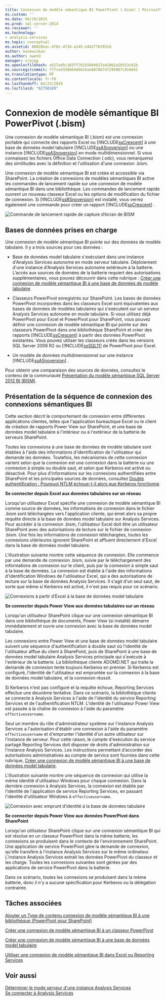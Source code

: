```yaml
---
title: Connexion de modèle sémantique BI PowerPivot (.bism) | Microsoft Docs
ms.custom: ''
ms.date: 04/19/2015
ms.prod: sql-server-2014
ms.reviewer: ''
ms.technology:
- analysis-services
ms.topic: conceptual
ms.assetid: 08828eec-4f8c-4f34-a145-e442f7b7031d
author: minewiskan
ms.author: owend
manager: craigg
ms.openlocfilehash: a527ad5c165ff7b155b04627a41062a2b553c62b
ms.sourcegitcommit: f7fced330b64d6616aeb8766747295807c92dd41
ms.translationtype: MT
ms.contentlocale: fr-FR
ms.lasthandoff: 04/23/2019
ms.locfileid: "62750189"
---
```

# <a name="powerpivot-bi-semantic-model-connection-bism"></a>Connexion de modèle sémantique BI PowerPivot (.bism)
  Une connexion de modèle sémantique BI (.bism) est une connexion portable qui connecte des rapports Excel ou [!INCLUDE[ssCrescent](../../includes/sscrescent-md.md)] à une base de données model tabulaire [!INCLUDE[ssASnoversion](../../includes/ssasnoversion-md.md)] ou une instance [!INCLUDE[ssASnoversion](../../includes/ssasnoversion-md.md)] en mode multidimensionnel. Si vous connaissez les fichiers Office Data Connection (.odc), vous remarquerez des similitudes avec la définition et l'utilisation d'une connexion .bism.  
  
 Une connexion de modèle sémantique BI est créée et accessible via SharePoint. La création de connexions de modèles sémantiques BI active les commandes de lancement rapide sur une connexion de modèle sémantique BI dans une bibliothèque. Les commandes de lancement rapide ouvrent un nouveau classeur Excel ou les options de modification du fichier de connexion. Si [!INCLUDE[ssRSnoversion](../../includes/ssrsnoversion-md.md)] est installé, vous verrez également une commande pour créer un rapport [!INCLUDE[ssCrescent](../../includes/sscrescent-md.md)] .  
  
 ![Commande de lancement rapide de capture d’écran de BISM](../media/ssas-bism-quicklaunch.gif "commande de lancement rapide de capture d’écran de BISM")  
  
##  <a name="bkmk_prereq"></a> Bases de données prises en charge  
 Une connexion de modèle sémantique BI pointe sur des données de modèle tabulaire. Il y a trois sources pour ces données :  
  
-   Base de données model tabulaire s'exécutant dans une instance d'Analysis Services autonome en mode serveur tabulaire. Déploiement d'une instance d'Analysis Services autonome extérieure à la batterie. L’accès aux sources de données de la batterie requiert des autorisations supplémentaires, vous pouvez découvrir dans cette rubrique : [Créer une connexion de modèle sémantique BI à une base de données de modèle tabulaire](create-a-bi-semantic-model-connection-to-a-tabular-model-database.md).  
  
-   Classeurs PowerPivot enregistrés sur SharePoint. Les bases de données PowerPivot incorporées dans les classeurs Excel sont équivalentes aux bases de données de modèles tabulaires qui s'exécutent sur un serveur Analysis Services autonome en mode tabulaire. Si vous utilisez déjà PowerPivot pour Excel et PowerPivot pour SharePoint, vous pouvez définir une connexion de modèle sémantique BI qui pointe sur des classeurs PowerPivot dans une bibliothèque SharePoint et créer des rapports [!INCLUDE[ssCrescent](../../includes/sscrescent-md.md)] à partir des données PowerPivot existantes.  Vous pouvez utiliser les classeurs créés dans les versions SQL Server 2008 R2 ou [!INCLUDE[ssSQL11](../../includes/sssql11-md.md)] de PowerPivot pour Excel.  
  
-   Un modèle de données multidimensionnel sur une instance [!INCLUDE[ssASnoversion](../../includes/ssasnoversion-md.md)] .  
  
 Pour obtenir une comparaison des sources de données, consultez le contenu de la communauté [Présentation du modèle sémantique SQL Server 2012 BI (BISM)](http://www.mssqltips.com/sqlservertip/2818/understanding-the-sql-server-2012-bi-semantic-model-bism/).  
  
## <a name="understanding-the-connection-sequence-for-bi-semantic-connections"></a>Présentation de la séquence de connexion des connexions sémantiques BI  
 Cette section décrit le comportement de connexion entre différentes applications clientes, telles que l'application bureautique Excel ou le client de création de rapports Power View sur SharePoint, et une base de données model tabulaire à l'intérieur ou à l'extérieur de la batterie de serveurs SharePoint.  
  
 Toutes les connexions à une base de données de modèle tabulaire sont établies à l'aide des informations d'identification de l'utilisateur qui demande les données. Toutefois, les mécanismes de cette connexion varient selon que la connexion est une connexion dans la batterie ou une connexion à simple ou double saut, et selon que Kerberos est activé ou désactivé. Pour plus d’informations sur les connexions authentifiées entre SharePoint et les principales sources de données, consultez [Double authentification : Pourquoi NTLM échoue-t-il alors que Kerberos fonctionne](https://go.microsoft.com/fwlink/?LinkId=237137).  
  
 **Se connecter depuis Excel aux données tabulaires sur un réseau**  
  
 Lorsqu'un utilisateur Excel spécifie une connexion de modèle sémantique BI comme source de données, les informations de connexion dans le fichier .bism sont téléchargées vers l'application cliente, qui émet alors sa propre requête directe à la base de données model tabulaire sur Analysis Services. Pour accéder à la connexion .bism, l'utilisateur Excel doit être un utilisateur SharePoint avec des autorisations de lecture sur le fichier de connexion .bism. Une fois les informations de connexion téléchargées, toutes les connexions ultérieures ignorent SharePoint et affluent directement d'Excel dans la base de données model tabulaire.  
  
 L'illustration suivante montre cette séquence de connexion. Elle commence par une demande de connexion .bism, suivie par le téléchargement des informations de connexion sur le client, puis par la connexion à simple saut à la base de données. La connexion est établie à l'aide des informations d'identification Windows de l'utilisateur Excel, qui a des autorisations de lecture sur la base de données Analysis Services. Il s'agit d'un seul saut, de sorte que même si Kerberos est activé, il n'est pas requis pour ce scénario.  
  
 ![Connexions à partir d’Excel à la base de données model tabulaire](../media/ssas-powerpivotbismconnection-1.gif "connexions à partir d’Excel à la base de données model tabulaire")  
  
 **Se connecter depuis Power View aux données tabulaires sur un réseau**  
  
 Lorsqu'un utilisateur SharePoint clique sur une connexion sémantique BI dans une bibliothèque de documents, Power View (si installé) démarre immédiatement et ouvre une connexion avec la base de données model tabulaire.  
  
 Les connexions entre Power View et une base de données model tabulaire suivent une séquence d'authentification à double saut où l'identité de l'utilisateur afflue du client à SharePoint, puis de SharePoint à une base de données model tabulaire Analysis Services principale qui s'exécute à l'extérieur de la batterie. La bibliothèque cliente ADOMD.NET qui traite la demande de connexion tente toujours Kerberos en premier. Si Kerberos est configuré, l'identité de l'utilisateur est empruntée sur la connexion à la base de données model tabulaire, et la connexion réussit.  
  
 Si Kerberos n'est pas configuré et la requête échoue, Reporting Services effectue une deuxième tentative. Dans ce scénario, la bibliothèque cliente se connecte à Analysis Services à l'aide de l'identité du service Reporting Services et de l'authentification NTLM. L'identité de l'utilisateur Power View est passée à la chaîne de connexion à l'aide du paramètre `effectiveusername`.  
  
 Seul un membre du rôle d'administrateur système sur l'instance Analysis Services a l'autorisation d'établir une connexion à l'aide du paramètre `effectiveusername` et d'emprunter l'identité d'un autre utilisateur sur l'instance de serveur. Pour cette raison, le compte d'exécution du service partagé Reporting Services doit disposer de droits d'administration sur l'instance Analysis Services.  Les instructions permettant d’accorder des autorisations administratives au compte de service sont fournies dans cette rubrique, [Créer une connexion de modèle sémantique BI à une base de données model tabulaire](create-a-bi-semantic-model-connection-to-a-tabular-model-database.md).  
  
 L'illustration suivante montre une séquence de connexion qui utilise la même identité d'utilisateur Windows pour chaque connexion. Dans la dernière connexion à Analysis Services, la connexion est établie par l'identité de l'application de service Reporting Services, en passant l'identité d'utilisateur Windows à `effectiveusername`.  
  
 ![Connexion avec emprunt d’identité à la base de données tabulaire](../media/ssas-powerpivotbismconnection-2.gif "connexion avec emprunt d’identité à la base de données tabulaire")  
  
 **Se connecter depuis Power View aux données PowerPivot dans SharePoint**  
  
 Lorsqu'un utilisateur SharePoint clique sur une connexion sémantique BI qui est résolue en un classeur PowerPivot dans la même batterie, les connexions se produisent dans le contexte de l'environnement SharePoint. Une application de service PowerPivot gère la demande de connexion, qu'elle transfère à l'instance Analysis Services sur le même ordinateur. L'instance Analysis Services extrait les données PowerPivot du classeur et les charge. Toutes les connexions suivantes sont gérées par des applications de service PowerPivot dans la batterie.  
  
 Dans ce scénario, toutes les connexions se produisent dans la même batterie, donc il n'y a aucune spécification pour Kerberos ou la délégation contrainte.  
  
##  <a name="bkmk_rel"></a> Tâches associées  
 [Ajouter un Type de contenu connexion de modèle sémantique BI à une bibliothèque &#40;PowerPivot pour SharePoint&#41;](add-bi-semantic-model-connection-content-type-to-library.md)  
  
 [Créer une connexion de modèle sémantique BI à un classeur PowerPivot](create-a-bi-semantic-model-connection-to-a-power-pivot-workbook.md)  
  
 [Créer une connexion de modèle sémantique BI à une base de données model tabulaire](create-a-bi-semantic-model-connection-to-a-tabular-model-database.md)  
  
 [Utiliser une connexion de modèle sémantique BI dans Excel ou Reporting Services](use-a-bi-semantic-model-connection-in-excel-or-reporting-services.md)  
  
## <a name="see-also"></a>Voir aussi  
 [Déterminer le mode serveur d'une instance Analysis Services](../instances/determine-the-server-mode-of-an-analysis-services-instance.md)   
 [Se connecter à Analysis Services](../instances/connect-to-analysis-services.md)  
  
  
